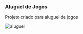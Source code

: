 ### Aluguel de Jogos

Projeto criado para aluguel de jogos

![aluguel](https://github.com/elimarmcd/alugames/assets/157633420/7c08679e-15e8-4359-837b-9ab28095bcad.png)
